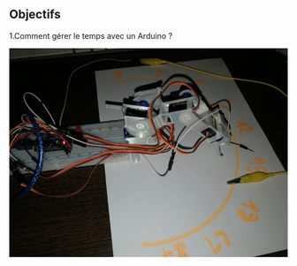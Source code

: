 
## Objectifs

1.Comment gérer le temps avec un Arduino ?




![Le projet](assets/IMG_20180909_014542.resized.jpg "Le projet")